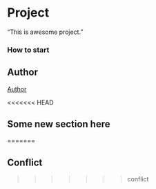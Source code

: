 ﻿# Project
“This is awesome project.”
### How to start
## Author

[Author](author.md)

<<<<<<< HEAD

## Some new section here
=======
## Conflict
>>>>>>> conflict
